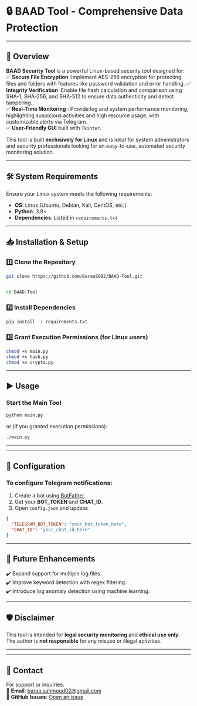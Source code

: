 # 🔒 BAAD Tool - Comprehensive Data Protection  


---


## 📌 Overview  
**BAAD Security Tool** is a powerful Linux-based security tool designed for:  
✅ **Secure File Encryption** :Implement AES-256 encryption for protecting files and folders with 
features like password validation and error handling.
✅ **Integrity Verification** :Enable file hash calculation and comparison using SHA-1, SHA-256, 
and SHA-512 to ensure data authenticity and detect tampering..  
✅ **Real-Time Monitoring** : Provide log and system performance monitoring, highlighting 
suspicious activities and high resource usage, with customizable alerts via Telegram.  
✅ **User-Friendly GUI** built with `Tkinter`.  

This tool is built **exclusively for Linux** and is ideal for system administrators and security professionals looking for an easy-to-use, automated security monitoring solution.  

---

## 🛠️ System Requirements  
Ensure your Linux system meets the following requirements:  
- **OS**: Linux (Ubuntu, Debian, Kali, CentOS, etc.)  
- **Python**: 3.8+  
- **Dependencies**: Listed in `requirements.txt`  

---

## 📥 Installation & Setup  

### 1️⃣ **Clone the Repository**  
```bash
git clone https://github.com/BaraaS002/BAAD-Tool.git
```
```bash

cd BAAD-Tool

```
### 2️⃣ **Install Dependencies**  
```bash
pip install -r requirements.txt
```

### 3️⃣ **Grant Execution Permissions (for Linux users)**  
```bash
chmod +x main.py
chmod +x hash.py
chmod +x crypto.py
```

---

## ▶️ Usage  

### **Start the Main Tool**  
```bash
python main.py
```
or (if you granted execution permissions):  
```bash
./main.py
```



---



---

## 🔧 Configuration  

### **To configure Telegram notifications:**  
1. Create a bot using [BotFather](https://t.me/botfather).  
2. Get your **BOT_TOKEN** and **CHAT_ID**.  
3. Open `config.json` and update:  
```json
{
  "TELEGRAM_BOT_TOKEN": "your_bot_token_here",
  "CHAT_ID": "your_chat_id_here"
}
```

---

## 🚀 Future Enhancements  
✔️ Expand support for multiple log files.  
✔️ Improve keyword detection with regex filtering.  
✔️ Introduce log anomaly detection using machine learning.  


---

## 🛡️ Disclaimer  
This tool is intended for **legal security monitoring** and **ethical use only**.  
The author is **not responsible** for any misuse or illegal activities.  

---


---

## 📧 Contact  
For support or inquiries:  
📩 **Email**: baraa.sahmoud02@gmail.com  
🔗 **GitHub Issues**: [Open an issue](https://github.com/BaraaS002/BAAD-Tool/issues)  
```



